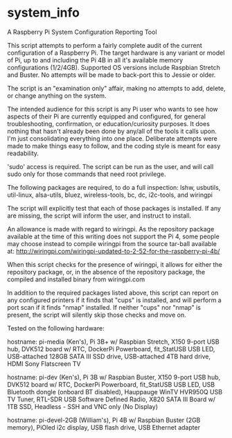# system_info
A Raspberry Pi System Configuration Reporting Tool

This script attempts to perform a fairly complete audit of the current
configuration of a Raspberry Pi.  The target hardware is any variant or
model of Pi, up to and including the Pi 4B in all it's available memory
configurations (1/2/4GB).  Supported OS versions include Raspbian Stretch
and Buster.  No attempts will be made to back-port this to Jessie or older.

The script is an "examination only" affair, making no attempts to add,
delete, or change anything on the system.

The intended audience for this script is any Pi user who wants to see how
aspects of their Pi are currently equipped and configured, for general
troubleshooting, confirmation, or education/curiosity purposes.  It does
nothing that hasn't already been done by any/all of the tools it calls upon.
I'm just consolidating everything into one place.  Deliberate attempts were
made to make things easy to follow, and the coding style is meant for easy
readability.

'sudo' access is required.  The script can be run as the user, and will
call sudo only for those commands that need root privilege.

The following packages are required, to do a full inspection:
  lshw, usbutils, util-linux, alsa-utils, bluez, wireless-tools, bc, dc,
  i2c-tools, and wiringpi

The script will explicitly test that each of those packages is installed.
If any are missing, the script will inform the user, and instruct to install.

An allowance is made with regard to wiringpi.  As the repository package
available at the time of this writing does not support the Pi 4, some
people may choose instead to compile wiringpi from the source tar-ball
available at:
http://wiringpi.com/wiringpi-updated-to-2-52-for-the-raspberry-pi-4b/

When this script checks for the presence of wiringpi, it allows for either
the repository package, or, in the absence of the repository package,
the compiled and installed binary from wiringpi.com

In addition to the required packages listed above, this script can report
on any configured printers if it finds that "cups" is installed, and will
perform a port scan if it finds "nmap" installed.  If neither "cups" nor
"nmap" is present, the script will silently skip those checks and move on.
 
Tested on the following hardware:

  hostname: pi-media (Ken's),
  Pi 3B+ w/ Raspbian Stretch,
  X150 9-port USB hub,
  DVK512 board w/ RTC,
  DockerPi Powerboard,
  fit_StatUSB USB LED,
  USB-attached 128GB SATA III SSD drive,
  USB-attached 4TB hard drive,
  HDMI Sony Flatscreen TV

  hostname: pi-dev (Ken's),
  Pi 3B w/ Raspbian Buster,
  X150 9-port USB hub,
  DVK512 board w/ RTC,
  DockerPi Powerboard,
  fit_StatUSB USB LED,
  USB Bluetooth dongle (onboard BT disabled),
  Hauppauge WinTV HVR950Q USB TV Tuner,
  RTL-SDR USB Software Defined Radio,
  X820 SATA III Board w/ 1TB SSD,
  Headless - SSH and VNC only (No Display)

  hostname: pi-devel-2GB (William's),
  Pi 4B w/ Raspbian Buster (2GB memory),
  PiOled i2c display,
  USB flash drive,
  USB Ethernet adapter
